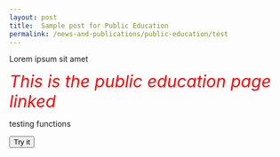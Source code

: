 ```yaml
---
layout: post
title:  Sample post for Public Education
permalink: /news-and-publications/public-education/test
---
```

Lorem ipsum sit amet

<style>
  .TEST{
  
  color:Red;
  Font-size:30px;
  Font-style:italic;
  align:center;
  
  }
  </style>


<div><span class="TEST"> This is the public education page linked </span> </div>

 <p>testing functions<p>
  
 <button onclick="myFunction()">Try it</button>

<label id="demo"></label>
<!--<p id="demo"></p>-->
<script> 
function myFunction() {
  var time = new Date().getHours();
  if (time < 20) {
    document.getElementById("demo").innerHTML = "Good day";
  }
                     
}
</script>

 

